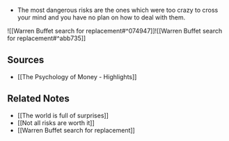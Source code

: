 - The most dangerous risks are the ones which were too crazy to cross your mind and you have no plan on how to deal with them.

![[Warren Buffet search for replacement#^074947]]![[Warren Buffet search for replacement#^abb735]]
## Sources
- [[The Psychology of Money - Highlights]]

## Related Notes
- [[The world is full of surprises]]
- [[Not all risks are worth it]]
- [[Warren Buffet search for replacement]]